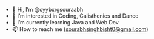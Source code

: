 - 👋 Hi, I’m @cyybxrgsouraabh
- 👀 I’m interested in Coding, Calisthenics and Dance 
- 🌱 I’m currently learning Java and Web Dev
- 📫 How to reach me (sourabhsinghbisht0@gmail.com)

<!---
cyybxrgsouraabh/cyybxrgsouraabh is a ✨ special ✨ repository because its `README.md` (this file) appears on your GitHub profile.
You can click the Preview link to take a look at your changes.
--->
